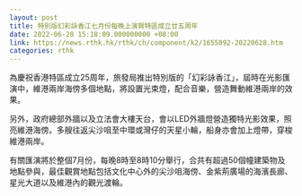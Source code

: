 ```yaml
---
layout: post
title: 特別版幻彩詠香江七月份每晚上演賀特區成立廿五周年
date: 2022-06-28 15:18:09.000000000 +08:00
link: https://news.rthk.hk/rthk/ch/component/k2/1655092-20220628.htm
categories: rthk
---
```


為慶祝香港特區成立25周年，旅發局推出特別版的「幻彩詠香江」，屆時在光影匯演中，維港兩岸海傍多個地點，將設置光束燈，配合音樂，營造舞動維港兩岸的效果。

另外，政府總部外牆以及立法會大樓天台，會以LED外牆燈營造獨特光影效果，照亮維港海傍。多艘往返尖沙咀至中環或灣仔的天星小輪，船身亦會加上燈帶，穿梭維港兩岸。

有關匯演將於整個7月份，每晚8時至8時10分舉行，合共有超過50個幢建築物及地點參與，最佳觀賞地點包括文化中心外的尖沙咀海傍、金紫荊廣場的海濱長廊、星光大道以及維港內的觀光渡輪。
